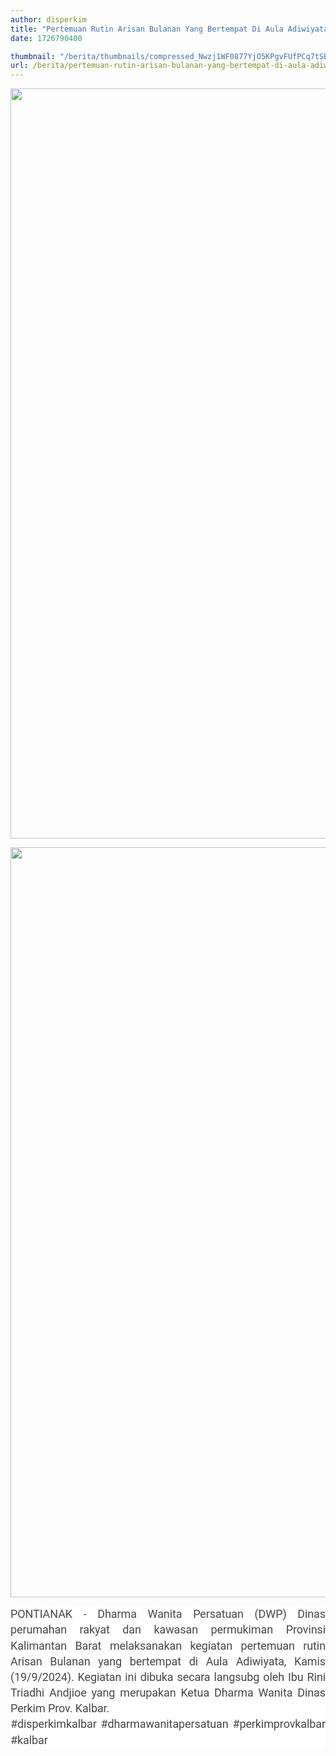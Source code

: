 ```yaml
---
author: disperkim
title: "Pertemuan Rutin Arisan Bulanan Yang Bertempat Di Aula Adiwiyata"
date: 1726790400

thumbnail: "/berita/thumbnails/compressed_Nwzj1WF0877YjO5KPgvFUfPCq7tSB0t9csmklLIi.jpg"
url: /berita/pertemuan-rutin-arisan-bulanan-yang-bertempat-di-aula-adiwiyata
---
```


<p><img src="/images/yrx9mHItEGfRlBgJ4LXX.jpeg" width="1600" height="1200" alt="" /></p>
<p style="text-align: justify;"><img src="/images/KRkEfe9gxEkgZDZqpewp.jpeg" width="1600" height="1200" alt="" /></p>
<p style="box-sizing: border-box; border: 0px; vertical-align: baseline; margin: 0px; text-size-adjust: none; color: #474747; font-variant-ligatures: common-ligatures; line-height: 1.4; padding: 0px; font-family: Roboto, sans-serif; font-size: 18px; letter-spacing: -0.1px; background-color: #ffffff; outline: none !important; text-align: justify;">PONTIANAK - Dharma Wanita Persatuan (DWP) Dinas perumahan rakyat dan kawasan permukiman Provinsi Kalimantan Barat melaksanakan kegiatan pertemuan rutin Arisan Bulanan yang bertempat di Aula Adiwiyata, Kamis (19/9/2024). Kegiatan ini dibuka secara langsubg oleh Ibu Rini Triadhi Andjioe yang merupakan Ketua Dharma Wanita Dinas Perkim Prov. Kalbar.</p>
<p style="box-sizing: border-box; border: 0px; vertical-align: baseline; margin: 0px; text-size-adjust: none; color: #474747; font-variant-ligatures: common-ligatures; line-height: 1.4; padding: 0px; font-family: Roboto, sans-serif; font-size: 18px; letter-spacing: -0.1px; background-color: #ffffff; outline: none !important; text-align: justify;">#disperkimkalbar #dharmawanitapersatuan #perkimprovkalbar #kalbar</p>

